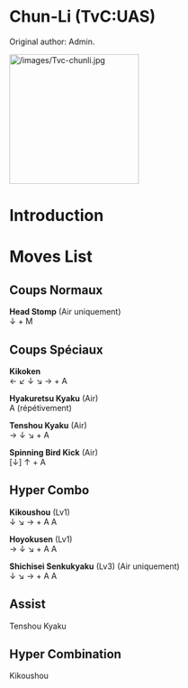 # Chun-Li (TvC:UAS)

Original author: Admin.

<img src="/images/Tvc-chunli.jpg" title="/images/Tvc-chunli.jpg"
width="230" alt="/images/Tvc-chunli.jpg" />  

# Introduction

# Moves List

## Coups Normaux

**Head Stomp** (Air uniquement)  
↓ + M

## Coups Spéciaux

**Kikoken**  
← ↙ ↓ ↘ → + A

**Hyakuretsu Kyaku** (Air)  
A (répétivement)

**Tenshou Kyaku** (Air)  
→ ↓ ↘ + A

**Spinning Bird Kick** (Air)  
\[↓\] ↑ + A

## Hyper Combo

**Kikoushou** (Lv1)  
↓ ↘ → + A A

**Hoyokusen** (Lv1)  
→ ↓ ↘ + A A

**Shichisei Senkukyaku** (Lv3) (Air uniquement)  
↓ ↘ → + A A

## Assist

Tenshou Kyaku

## Hyper Combination

Kikoushou
